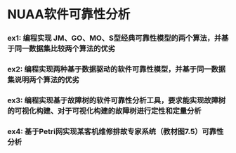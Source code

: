 # NUAA软件可靠性分析

### ex1: 编程实现 JM、GO、MO、S型经典可靠性模型的两个算法，并基于同一数据集比较两个算法的优劣

### ex2: 编程实现两种基于数据驱动的软件可靠性模型，并基于同一数据集说明两个算法的优劣

### ex3: 编程实现基于故障树的软件可靠性分析工具，要求能实现故障树的可视化构建、对于可视化构建的故障树进行定性和定量分析

### ex4: 基于Petri网实现某客机维修排故专家系统（教材图7.5）可靠性分析
